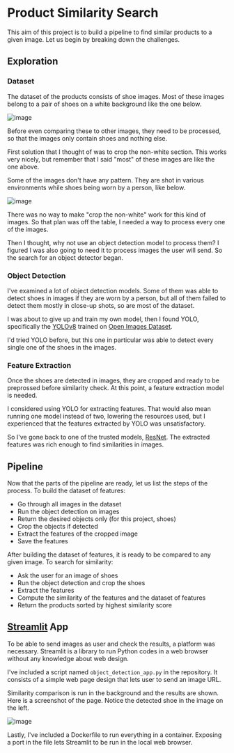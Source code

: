 # Product Similarity Search
This aim of this project is to build a pipeline to find similar products to a given image. Let us begin by breaking down the challenges.

## Exploration
### Dataset
The dataset of the products consists of shoe images. Most of these images belong to a pair of shoes on a white background like the one below.

![image](https://github.com/user-attachments/assets/db6f7876-ff9c-4b04-a451-4b7d349bbee4)

Before even comparing these to other images, they need to be processed, so that the images only contain shoes and nothing else.

First solution that I thought of was to crop the non-white section. This works very nicely, but remember that I said "most" of these images are like the one above.

Some of the images don't have any pattern. They are shot in various environments while shoes being worn by a person, like below.

![image](https://github.com/user-attachments/assets/bc3b3ee0-3a8d-4334-b8e5-b38b7340155d)

There was no way to make "crop the non-white" work for this kind of images. So that plan was off the table, I needed a way to process every one of the images.

Then I thought, why not use an object detection model to process them? I figured I was also going to need it to process images the user will send. So the search for an object detector began.

### Object Detection
I've examined a lot of object detection models. Some of them was able to detect shoes in images if they are worn by a person, but all of them failed to detect them mostly in close-up shots, so are most of the dataset.

I was about to give up and train my own model, then I found YOLO, specifically the [YOLOv8](https://docs.ultralytics.com/datasets/detect/open-images-v7/) trained on [Open Images Dataset](https://storage.googleapis.com/openimages/web/index.html).

I'd tried YOLO before, but this one in particular was able to detect every single one of the shoes in the images.

### Feature Extraction
Once the shoes are detected in images, they are cropped and ready to be preprossed before similarity check. At this point, a feature extraction model is needed.

I considered using YOLO for extracting features. That would also mean running one model instead of two, lowering the resources used, but I experienced that the features extracted by YOLO was unsatisfactory.

So I've gone back to one of the trusted models, [ResNet](https://pytorch.org/vision/main/models/generated/torchvision.models.resnet50.html). The extracted features was rich enough to find similarities in images.

## Pipeline
Now that the parts of the pipeline are ready, let us list the steps of the process. To build the dataset of features:

- Go through all images in the dataset
- Run the object detection on images
- Return the desired objects only (for this project, shoes)
- Crop the objects if detected
- Extract the features of the cropped image
- Save the features

After building the dataset of features, it is ready to be compared to any given image. To search for similarity:

- Ask the user for an image of shoes
- Run the object detection and crop the shoes
- Extract the features
- Compute the similarity of the features and the dataset of features
- Return the products sorted by highest similarity score

## [Streamlit](https://streamlit.io/) App
To be able to send images as user and check the results, a platform was necessary. Streamlit is a library to run Python codes in a web browser without any knowledge about web design.

I've included a script named `object_detection_app.py` in the repository. It consists of a simple web page design that lets user to send an image URL.

Similarity comparison is run in the background and the results are shown. Here is a screenshot of the page. Notice the detected shoe in the image on the left.

![image](https://github.com/user-attachments/assets/0701f647-2403-4e23-8eae-a3985416260f)

Lastly, I've included a Dockerfile to run everything in a container. Exposing a port in the file lets Streamlit to be run in the local web browser.

